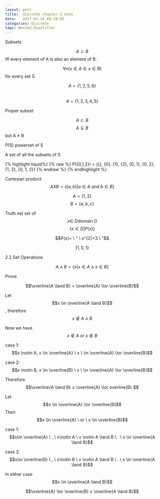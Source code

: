 ```yaml
---
layout: post
title:  discrete chapter 2 note
date:   2017-01-24 08:28:05
categories: Discrete
tags: Nested_Quantifier
---
```


Subsets

$$A \subset B$$ iff every element of A is also an element of B.

$$\forall x(x \in A \in x \in B)$$  for every set S






$$A=\{1,2,5,6\}$$						
$$A=\{1,2,3,4,5\}$$


Proper subset 

$$A \subset B$$
$$A \subseteq B$$
but A ≠ B

P(S) powerset of S

A set of all the subsets of S


{% highlight liquid%}
{% raw %}
P({0,1,2}) = {{}, {0}, {1}, {2}, {0, 1}, {0, 2}, {1, 2}, {0, 1, 2}}
{% endraw %}
{% endhighlight %}

Cartesian product
$$A X B =\{(a,b) \vert a \in A \ and \ b\in B \}$$

$$A = \{1,2\}$$
$$B = \{a,b,c\}$$

Truth set
set of $$x \in \ Ddomain \ D$$
$$\{x \in D \vert P(x)\}$$


$$P(x)= \ " \ x^{2}<3 \ "$$

$$\{1,0,1\}$$



2.2 Set Operations

$$A \land B = \{x \vert x \in A \land x \in B\}$$


Prove 

$$\overline{A \land B} = \overline{A} \lor \overline{B}$$

Let $$x \in \overline{A \land B}$$, therefore $$x \notin A \land B$$

Now we have $$x \notin A \ or \ x \notin B $$

case 1: $$x \notin A, x \in \overline{A} \ x \ \in \overline{A} \lor \overline{B}$$

case 2: $$x \notin B, x \in \overline{B} \ x \ \in \overline{A} \lor \overline{B}$$

Therefore $$\overline{A \land B} ≤ \overline{A} \lor overline{B} $$

Let $$x \in \overline{A} \lor \overline{B}$$ Then $$x \in \overline{A} \ or \ x \in \overline{B}$$

case 1: $$x\in \overline{A} \ , \ x\notin A \ x \notin A \land B \ . \ x \in \overline{A \land B}$$

case 2: $$x\in \overline{B} \ , \ x\notin B \ x \notin A \land B \ . \ x \in \overline{A \land B}$$

In either case $$x \in \overline{A \land B}$$

$$\overline{A} \lor \overline{B} ≤ \overline{A \land B}$$

